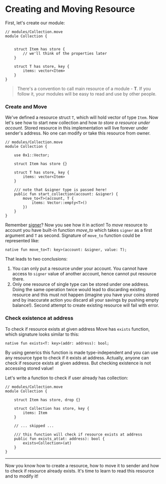 # Creating and Moving Resource

First, let's create our module:

```Move
// modules/Collection.move
module Collection {


    struct Item has store {
        // we'll think of the properties later
    }

    struct T has store, key {
        items: vector<Item>
    }
}
```

> There's a convention to call main resource of a module - **T**. If you follow it, your modules will be easy to read and use by other people.

### Create and Move

We've defined a resource struct `T`, which will hold vector of type `Item`. Now let's see how to start new collection and how *to store a resource under account*. Stored resource in this implementation will live forever under sender's address. No one can modify or take this resource from owner.

```Move
// modules/Collection.move
module Collection {

    use 0x1::Vector;

    struct Item has store {}

    struct T has store, key {
        items: vector<Item>
    }

    /// note that &signer type is passed here!
    public fun start_collection(account: &signer) {
        move_to<T>(account, T {
            items: Vector::empty<T>()
        })
    }
}
```

Remember [signer](/resources/signer-type.md)? Now you see how it in action! To *move* resource to account you have built-in function *move_to* which takes `signer` as a first argument and `T` as second. Signature of `move_to` function could be represented like:

```Move
native fun move_to<T: key>(account: &signer, value: T);
```

That leads to two conclusions:

1. You can only put a resource under your account. You cannot have access to `signer` value of another account, hence cannot put resource there.
2. Only one resource of single type can be stored under one address. Doing the same operation twice would lead to discarding existing resource and this must not happen (imagine you have your coins stored and by inaccurate action you discard all your savings by pushing empty balance!). Second attempt to create existing resource will fail with error.

### Check existence at address

To check if resource exists at given address Move has `exists` function, which signature looks similar to this:

```Move
native fun exists<T: key>(addr: address): bool;
```

By using generics this function is made type-independent and you can use any resource type to check if it exists at address. Actually, anyone can check if resource exists at given address. But checking existence is not accessing stored value!

Let's write a function to check if user already has collection:

```Move
// modules/Collection.move
module Collection {

    struct Item has store, drop {}

    struct Collection has store, key {
        items: Item
    }

    // ... skipped ...

    /// this function will check if resource exists at address
    public fun exists_at(at: address): bool {
        exists<Collection>(at)
    }
}
````

---

Now you know how to create a resource, how to move it to sender and how to check if resource already exists. It's time to learn to read this resource and to modify it!
